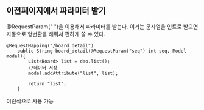 ## 이전페이지에서 파라미터 받기

@RequestParam(" ")을 이용해서 파라미터를 받는다. 이거는 문자열을 인트로 받으면 자동으로 형변환을 해줘서 편하게 쓸 수 있다.

```
@RequestMapping("/board_detail")	
	public String board_detail(@RequestParam("seq") int seq, Model model){
		List<Board> list = dao.list();
		//데이터 저장
		model.addAttribute("list", list);
		
		return "list";
	}
```

이런식으로 사용 가능

